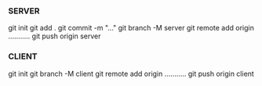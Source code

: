 ### SERVER
git init
git add .
git commit -m "..."
git branch -M server
git remote add origin ...........
git push origin server

### CLIENT
git init
git branch -M client
git remote add origin ...........
git push origin client